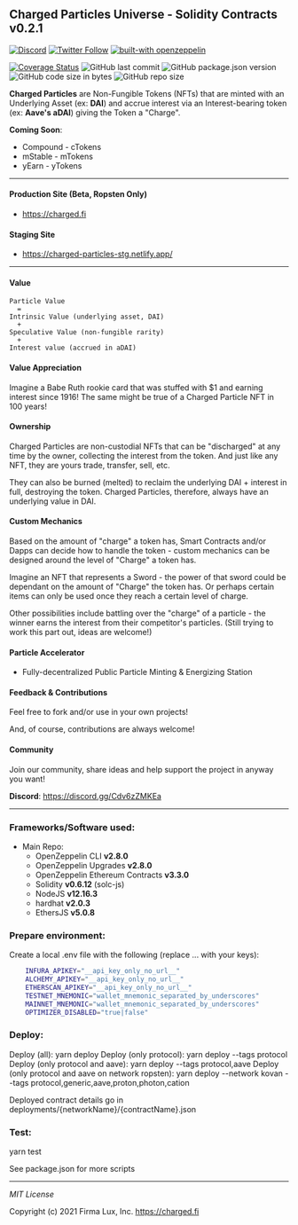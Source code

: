 ## Charged Particles Universe - Solidity Contracts v0.2.1

[![Discord](https://badgen.net/badge/definft/Charged%20Particles?icon=discord&label=discord)](https://discord.gg/Cdv6zZMKEa)
[![Twitter Follow](https://badgen.net/twitter/follow/DeFiNFT?icon=twitter)](https://twitter.com/intent/follow?screen_name=DeFiNFT)
[![built-with openzeppelin](https://img.shields.io/badge/built%20with-OpenZeppelin-3677FF)](https://docs.openzeppelin.com/)

[![Coverage Status](https://coveralls.io/repos/github/Charged-Particles/ChargedParticlesEth/badge.svg?branch=master)](https://coveralls.io/github/Charged-Particles/charged-particles-universe?branch=main&v=v0.2.1)
![GitHub last commit](https://img.shields.io/github/last-commit/Charged-Particles/charged-particles-universe)
![GitHub package.json version](https://img.shields.io/github/package-json/v/Charged-Particles/charged-particles-universe)
![GitHub code size in bytes](https://img.shields.io/github/languages/code-size/Charged-Particles/charged-particles-universe)
![GitHub repo size](https://img.shields.io/github/repo-size/Charged-Particles/charged-particles-universe)

**Charged Particles** are Non-Fungible Tokens (NFTs) that are minted with an Underlying Asset (ex: **DAI**) and accrue interest via an Interest-bearing token (ex: **Aave's aDAI**) giving the Token a "Charge".

**Coming Soon**:

- Compound - cTokens
- mStable - mTokens
- yEarn - yTokens


---

#### Production Site (Beta, Ropsten Only)
- https://charged.fi

#### Staging Site
- https://charged-particles-stg.netlify.app/

---

#### Value
```text
Particle Value
  =
Intrinsic Value (underlying asset, DAI)
  +
Speculative Value (non-fungible rarity)
  +
Interest value (accrued in aDAI)
```

#### Value Appreciation
Imagine a Babe Ruth rookie card that was stuffed with $1 and earning interest since 1916!  The same might be true
of a Charged Particle NFT in 100 years!

#### Ownership
Charged Particles are non-custodial NFTs that can be "discharged" at any time by the owner, collecting the interest
from the token. And just like any NFT, they are yours trade, transfer, sell, etc.

They can also be burned (melted) to reclaim the underlying DAI + interest in full, destroying the token.
Charged Particles, therefore, always have an underlying value in DAI.

#### Custom Mechanics
Based on the amount of "charge" a token has, Smart Contracts and/or Dapps can decide how to handle the token - custom
mechanics can be designed around the level of "Charge" a token has.

Imagine an NFT that represents a Sword - the power of that sword could be dependant on the amount of "Charge" the token
has. Or perhaps certain items can only be used once they reach a certain level of charge.

Other possibilities include battling over the "charge" of a particle - the winner earns the interest from their
competitor's particles.  (Still trying to work this part out, ideas are welcome!)

#### Particle Accelerator
 - Fully-decentralized Public Particle Minting & Energizing Station

#### Feedback & Contributions
Feel free to fork and/or use in your own projects!

And, of course, contributions are always welcome!

#### Community
Join our community, share ideas and help support the project in anyway you want!

**Discord**: https://discord.gg/Cdv6zZMKEa

---

### Frameworks/Software used:
 - Main Repo:
    - OpenZeppelin CLI **v2.8.0**
    - OpenZeppelin Upgrades **v2.8.0**
    - OpenZeppelin Ethereum Contracts **v3.3.0**
    - Solidity  **v0.6.12** (solc-js)
    - NodeJS **v12.16.3**
    - hardhat **v2.0.3**
    - EthersJS **v5.0.8**

### Prepare environment:

 Create a local .env file with the following (replace ... with your keys):

```bash
    INFURA_APIKEY="__api_key_only_no_url__"
    ALCHEMY_APIKEY="__api_key_only_no_url__"
    ETHERSCAN_APIKEY="__api_key_only_no_url__"
    TESTNET_MNEMONIC="wallet_mnemonic_separated_by_underscores"
    MAINNET_MNEMONIC="wallet_mnemonic_separated_by_underscores"
    OPTIMIZER_DISABLED="true|false"
```

### Deploy:

  Deploy (all): yarn deploy
  Deploy (only protocol): yarn deploy --tags protocol
  Deploy (only protocol and aave): yarn deploy --tags protocol,aave
  Deploy (only protocol and aave on network ropsten): yarn deploy --network kovan --tags protocol,generic,aave,proton,photon,cation

Deployed contract details go in deployments/{networkName}/{contractName}.json

### Test:

  yarn test

See package.json for more scripts

---

_MIT License_

Copyright (c) 2021 Firma Lux, Inc. <https://charged.fi>
